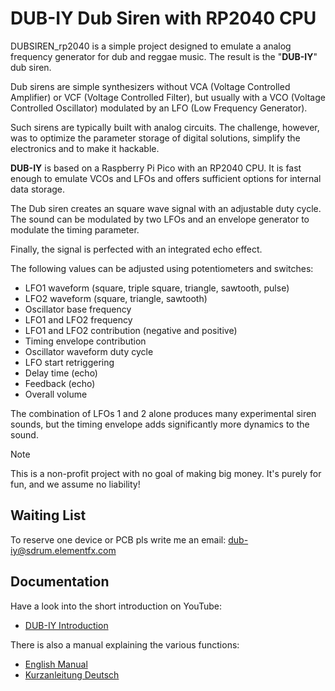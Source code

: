 # DUB-IY Dub Siren with RP2040 CPU

DUBSIREN_rp2040 is a simple project designed to emulate a analog frequency generator for dub and reggae music. The result is the "**DUB-IY**" dub siren. 

Dub sirens are simple synthesizers without VCA (Voltage Controlled Amplifier) or VCF (Voltage Controlled Filter), but usually with a VCO (Voltage Controlled Oscillator) modulated by an LFO (Low Frequency Generator).

Such sirens are typically built with analog circuits. The challenge, however, was to optimize the parameter storage of digital solutions, simplify the electronics and to make it hackable.

**DUB-IY** is based on a Raspberry Pi Pico with an RP2040 CPU. It is fast enough to emulate VCOs and LFOs and offers sufficient options for internal data storage.

The Dub siren creates an square wave signal with an adjustable duty cycle. The sound can be modulated by two LFOs and an envelope generator to modulate the timing parameter. 

Finally, the signal is perfected with an integrated echo effect. 

The following values can be adjusted using potentiometers and switches:

* LFO1 waveform
(square, triple square, triangle, sawtooth, pulse)
* LFO2 waveform (square, triangle, sawtooth)
* Oscillator base frequency
* LFO1 and LFO2 frequency
* LFO1 and LFO2 contribution (negative and positive)
* Timing envelope contribution
* Oscillator waveform duty cycle
* LFO start retriggering
* Delay time (echo)
* Feedback (echo)
* Overall volume

The combination of LFOs 1 and 2 alone produces many experimental siren sounds,
but the timing envelope adds significantly more dynamics to the sound.

>[!NOTE]
   >
   >This is a non-profit project with no goal of making big money.
   >It's purely for fun, and we assume no liability!
   
## Waiting List

To reserve one device or PCB pls write me an email: dub-iy@sdrum.elementfx.com

## Documentation

Have a look into the short introduction on YouTube:

- [DUB-IY Introduction](https://youtu.be/Yc06HZqR8gg?si=ktLNwQYJj4XRiWYL) 

There is also a manual explaining the various functions:

- [English Manual](docs/en/index.md)
- [Kurzanleitung Deutsch](docs/de/index.md)

